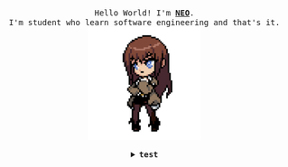 <p align="center">
  <br>
  <samp>
    Hello World! I'm <b><a rel="nofollow noopener noreferrer" target="_blank" href="https://www.instagram.com/hamijaya_neo/">NEO</a></b>.
    <br>I'm student who learn software engineering and that's it.<br>

</samp>
  
  <img src="https://raw.githubusercontent.com/R-NEO/R-NEO/master/assets/cristina.gif" width="200"/>
  
</p>

<details align="center">
<summary> <b> <samp> test </samp></b></summary>
  
 🌙 By [Hamijaya Neo](https://www.instagram.com/hamijaya_neo/)
